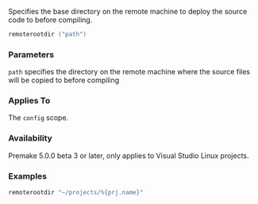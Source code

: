 Specifies the base directory on the remote machine to deploy the source code to before compiling.

```lua
remoterootdir ("path")
```

### Parameters ###

`path` specifies the directory on the remote machine where the source files will be copied to before compiling

### Applies To ###

The `config` scope.

### Availability ###

Premake 5.0.0 beta 3 or later, only applies to Visual Studio Linux projects.

### Examples ###

```lua
remoterootdir "~/projects/%{prj.name}"
```
